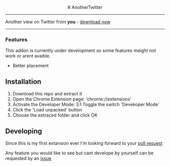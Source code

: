 <p align="center">
# AnotherTwitter
</p>

---

Another view on Twitter from <b>you</b> - [download now](#installation)

---

### Features

This addon is currently under development so some features meight not work or arent avaible.

- Better placement 

## Installation

1. Download this repo and extract it
2. Open the Chrome Extension page: 'chrome://extensions'
3. Activate the Developer Mode:
    3.1 Toggle the switch 'Devekoper Mode'
4. Click the 'Load unpacked' button
5. Choose the extraced folder and click OK

## Developing

Since this is my first extansion ever I'm looking forward to your [pull request](https://github.com/derLesh/AnotherTwitter/pulls)

Any feature you would like to see but cant develope by yourself can be requested by an [issue](https://github.com/derLesh/AnotherTwitter/issues)

